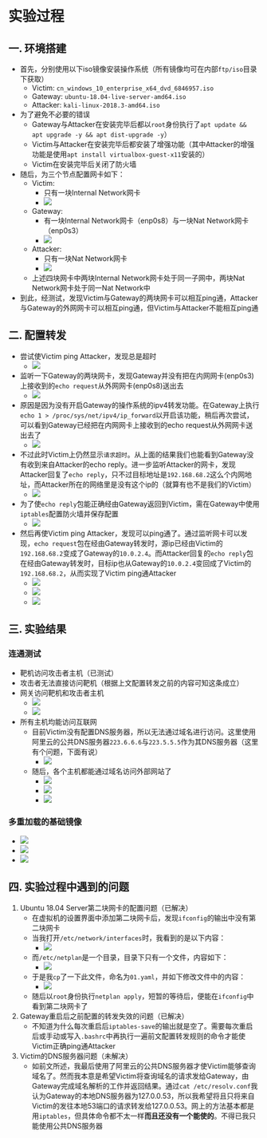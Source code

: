 # 实验过程
## 一. 环境搭建
- 首先，分别使用以下iso镜像安装操作系统（所有镜像均可在内部`ftp/iso`目录下获取）
	- Victim: `cn_windows_10_enterprise_x64_dvd_6846957.iso`
	- Gateway: `ubuntu-18.04-live-server-amd64.iso`
	- Attacker: `kali-linux-2018.3-amd64.iso`
- 为了避免不必要的错误
	- Gateway与Attacker在安装完毕后都以`root`身份执行了`apt update && apt upgrade -y && apt dist-upgrade -y`）
	- Victim与Attacker在安装完毕后都安装了增强功能（其中Attacker的增强功能是使用`apt install virtualbox-guest-x11`安装的）
	- Victim在安装完毕后关闭了防火墙
- 随后，为三个节点配置网卡如下：
	- Victim:
		- 只有一块Internal Network网卡 
		- ![](images/victim-ipconfig.png)
	- Gateway: 
		- 有一块Internal Network网卡（enp0s8）与一块Nat Network网卡（enp0s3）
		- ![](images/gateway-ifconfig.png)
	- Attacker:
		- 只有一块Nat Network网卡
		- ![](images/attacker-ifconfig.png)
	- 上述四块网卡中两块Internal Network网卡处于同一子网中，两块Nat Network网卡处于同一Nat Network中
- 到此，经测试，发现Victim与Gateway的两块网卡可以相互ping通，Attacker与Gateway的外网网卡可以相互ping通，但Victim与Attacker不能相互ping通

## 二. 配置转发
- 尝试使Victim ping Attacker，发现总是超时
	- ![](images/vpa-v-f.png)
- 监听一下Gateway的两块网卡，发现Gateway并没有把在内网网卡(enp0s3)上接收到的`echo request`从外网网卡(enp0s8)送出去
	- ![](images/no-request-on-enp0s3.png)
- 原因是因为没有开启Gateway的操作系统的ipv4转发功能。在Gateway上执行`echo 1 > /proc/sys/net/ipv4/ip_forward`以开启该功能，稍后再次尝试，可以看到Gateway已经把在内网网卡上接收到的echo request从外网网卡送出去了
	- ![](images/request-on-enp0s3.png)
- 不过此时Victim上仍然显示`请求超时`。从上面的结果我们也能看到Gateway没有收到来自Attacker的echo reply。进一步监听Attacker的网卡，发现Attacker回复了`echo reply`，只不过目标地址是`192.168.68.2`这么个内网地址，而Attacker所在的网络里是没有这个ip的（就算有也不是我们的Victim）
	- ![](images/vpa-a-f.png)
- 为了使`echo reply`包能正确经由Gateway返回到Victim，需在Gateway中使用`iptables`配置防火墙并保存配置
	- ![](images/iptables.png)
- 然后再使Victim ping Attacker，发现可以ping通了。通过监听网卡可以发现，`echo request`包在经由Gateway转发时，源ip已经由Victim的`192.168.68.2`变成了Gateway的`10.0.2.4`。而Attacker回复的`echo reply`包在经由Gateway转发时，目标ip也从Gateway的`10.0.2.4`变回成了Victim的`192.168.68.2`，从而实现了Victim ping通Attacker
	- ![](images/vpa-v-s.png)
	- ![](images/vpa-g-s.png)
	- ![](images/vpa-a-s.png)

## 三. 实验结果
### 连通测试
- 靶机访问攻击者主机（已测试）
- 攻击者无法直接访问靶机（根据上文配置转发之前的内容可知这条成立）
- 网关访问靶机和攻击者主机
	- ![](images/g-ping-v.png)
	- ![](images/g-ping-a.png)
- 所有主机均能访问互联网
	- 目前Victim没有配置DNS服务器，所以无法通过域名进行访问。这里使用阿里云的公共DNS服务器`223.6.6.6`与`223.5.5.5`作为其DNS服务器（这里有个问题，下面有说）
		- ![](images/victim-ipconfig-all.png)
	- 随后，各个主机都能通过域名访问外部网站了
		- ![](images/victim-ping-bing.png)
		- ![](images/gateway-ping-bing.png)
		- ![](images/attacker-ping-bing.png)

### 多重加载的基础镜像
- ![](images/victim-iso.png)
- ![](images/gateway-iso.png)
- ![](images/attacker-iso.png)

## 四. 实验过程中遇到的问题
1. Ubuntu 18.04 Server第二块网卡的配置问题（已解决）
	- 在虚拟机的设置界面中添加第二块网卡后，发现`ifconfig`的输出中没有第二块网卡
	- 当我打开`/etc/network/interfaces`时，我看到的是以下内容：
		- ![](images/ubuntu-etc-network-interfaces.png)
	- 而`/etc/netplan`是一个目录，目录下只有一个文件，内容如下：
		- ![](images/ubuntu-etc-netplan-50.png)
	- 于是我`cp`了一下此文件，命名为`01.yaml`，并如下修改文件中的内容：
		- ![](images/ubuntu-etc-netplan-01.png)
	- 随后以`root`身份执行`netplan apply`，短暂的等待后，便能在`ifconfig`中看到第二块网卡了
2. Gateway重启后之前配置的转发失效的问题（已解决）
	- 不知道为什么每次重启后`iptables-save`的输出就是空了。需要每次重启后或手动或写入`.bashrc`中再执行一遍前文配置转发规则的命令才能使Victim正确ping通Attacker
3. Victim的DNS服务器问题（未解决）
	- 如前文所述，我最后使用了阿里云的公共DNS服务器才使Victim能够查询域名了。然而我本意是希望Victim将查询域名的请求发给Gateway，由Gateway完成域名解析的工作并返回结果。通过`cat /etc/resolv.conf`我认为Gateway的本地DNS服务器为127.0.0.53，所以我希望将且只将来自Victim的发往本地53端口的请求转发给127.0.0.53。网上的方法基本都是用`iptables`，但具体命令都不太一样**而且还没有一个能使的**。不得已我只能使用公共DNS服务器
